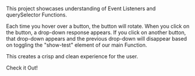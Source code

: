 This project showcases understanding of Event Listeners and querySelector Functions. 

Each time you hover over a button, the button will rotate.
When you click on the button, a drop-down response appears.
If you click on another button, that drop-down appears and the previous drop-down will disappear based on toggling the "show-test" element of our main Function.

This creates a crisp and clean experience for the user.

Check it Out!